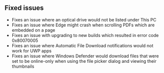 ## Fixed issues
- Fixes an issue where an optical drive would not be listed under This PC
- Fixes an issue where Edge might crash when scrolling PDFs which are embedded on a page
- Fixes an issue with upgrading to new builds which resulted in error code 0x80070005
- Fixes an issue where Automatic File Download notifications would not work for UWP apps
- Fixes an issue where Windows Defender would download files that were set to be online-only when using the file picker dialog and viewing their thumbnails